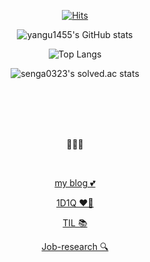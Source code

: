 <div align="center">
  

  [![Hits](https://hits.seeyoufarm.com/api/count/incr/badge.svg?url=https%3A%2F%2Fgithub.com%2Fyangu1455&count_bg=%23216B8A&title_bg=%23E3D0FF&icon=&icon_color=%23E7E7E7&title=hits&edge_flat=false)](https://hits.seeyoufarm.com)

  ![yangu1455's GitHub stats](https://github-readme-stats.vercel.app/api?username=yangu1455&show_icons=true&theme=tokyonight)

  ![Top Langs](https://github-readme-stats.vercel.app/api/top-langs/?username=yangu1455&layout=compact&theme=tokyonight)


  ![senga0323's solved.ac stats](https://github-readme-solvedac.hyp3rflow.vercel.app/api/?handle=senga0323)

  <!-- [![Solved.ac Profile](http://mazassumnida.wtf/api/generate_badge?boj=senga0323)](https://solved.ac/senga0323)


  [![Solved.ac 프로필](http://mazassumnida.wtf/api/v2/generate_badge?boj=senga0323)](https://solved.ac/senga0323)

  [![Solved.ac 프로필](http://mazassumnida.wtf/api/mini/generate_badge?boj=senga0323)](https://solved.ac/senga0323) -->


  <!-- [![Solved.ac Profile](http://mazassumnida.wtf/api/v2/generate_badge?boj=senga0323)](https://solved.ac/senga0323/) -->


  <br>
  <br>
  <br>
  <br>

  <!-- <img align="left" src="https://i.pinimg.com/564x/2c/06/46/2c064687a1ab8f009ba2e0c761c6d8b6.jpg" width="500" height="400"/> -->


  🌸🌸🌸

  <br>

  [my blog 💕](https://yangu1455.tistory.com/)

  [1D1Q ❤️‍🔥](https://github.com/yangu1455/Algorithm)

  [TIL 📚](https://github.com/yangu1455/TIL)

  [Job-research 🔍](https://github.com/yangu1455/job-research)

</div>